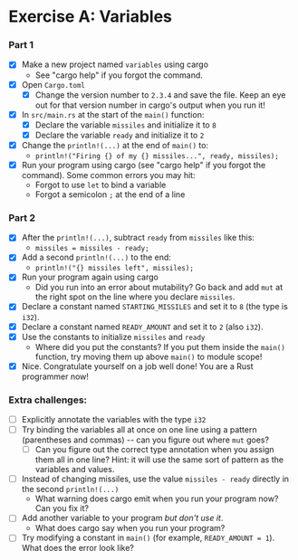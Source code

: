 # Exercise A: Variables

### Part 1

- [x] Make a new project named `variables` using cargo
  - See "cargo help" if you forgot the command.
- [x] Open `Cargo.toml`
  - [x] Change the version number to `2.3.4` and save the file. Keep an eye out
        for that version number in cargo's output when you run it!
- [x] In `src/main.rs` at the start of the `main()` function:
  - [x] Declare the variable `missiles` and initialize it to `8`
  - [x] Declare the variable `ready` and initialize it to `2`
- [x] Change the `println!(...)` at the end of `main()` to:
  - `println!("Firing {} of my {} missiles...", ready, missiles);`
- [x] Run your program using cargo (see "cargo help" if you forgot the command).
      Some common errors you may hit:
  - Forgot to use `let` to bind a variable
  - Forgot a semicolon `;` at the end of a line

### Part 2

- [x] After the `println!(...)`, subtract `ready` from `missiles` like this:
  - `missiles = missiles - ready;`
- [x] Add a second `println!(...)` to the end:
  - `println!("{} missiles left", missiles);`
- [x] Run your program again using cargo
  - Did you run into an error about mutability? Go back and add `mut` at the
    right spot on the line where you declare `missiles`.
- [x] Declare a constant named `STARTING_MISSILES` and set it to `8` (the type
      is `i32`).
- [x] Declare a constant named `READY_AMOUNT` and set it to `2` (also `i32`).
- [x] Use the constants to initialize `missiles` and `ready`
  - Where did you put the constants? If you put them inside the `main()`
    function, try moving them up above `main()` to module scope!
- [x] Nice. Congratulate yourself on a job well done! You are a Rust programmer
      now!

### Extra challenges:

- [ ] Explicitly annotate the variables with the type `i32`
- [ ] Try binding the variables all at once on one line using a pattern
      (parentheses and commas) -- can you figure out where `mut` goes?
  - [ ] Can you figure out the correct type annotation when you assign them all
        in one line? Hint: it will use the same sort of pattern as the variables
        and values.
- [ ] Instead of changing missiles, use the value `missiles - ready` directly in
      the second `println!(...)`
  - What warning does cargo emit when you run your program now? Can you fix it?
- [ ] Add another variable to your program _but don't use it_.
  - What does cargo say when you run your program?
- [ ] Try modifying a constant in `main()` (for example, `READY_AMOUNT = 1`).
      What does the error look like?
